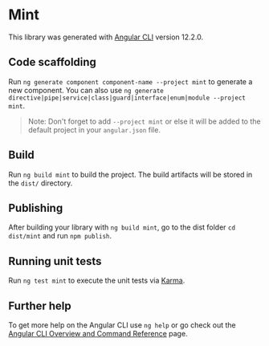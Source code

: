 # Mint

This library was generated with [Angular CLI](https://github.com/angular/angular-cli) version 12.2.0.

## Code scaffolding

Run `ng generate component component-name --project mint` to generate a new component. You can also use `ng generate directive|pipe|service|class|guard|interface|enum|module --project mint`.
> Note: Don't forget to add `--project mint` or else it will be added to the default project in your `angular.json` file. 

## Build

Run `ng build mint` to build the project. The build artifacts will be stored in the `dist/` directory.

## Publishing

After building your library with `ng build mint`, go to the dist folder `cd dist/mint` and run `npm publish`.

## Running unit tests

Run `ng test mint` to execute the unit tests via [Karma](https://karma-runner.github.io).

## Further help

To get more help on the Angular CLI use `ng help` or go check out the [Angular CLI Overview and Command Reference](https://angular.io/cli) page.
